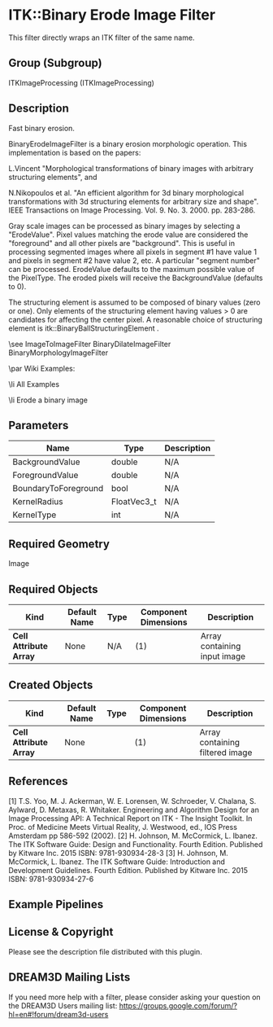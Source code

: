 # ITK::Binary Erode Image Filter

This filter directly wraps an ITK filter of the same name.

## Group (Subgroup) ##

ITKImageProcessing (ITKImageProcessing)

## Description ##

Fast binary erosion.

BinaryErodeImageFilter is a binary erosion morphologic operation. This implementation is based on the papers:

L.Vincent "Morphological transformations of binary images with
arbitrary structuring elements", and

N.Nikopoulos et al. "An efficient algorithm for 3d binary morphological transformations with 3d structuring elements for arbitrary size and shape". IEEE Transactions on Image Processing. Vol. 9. No. 3. 2000. pp. 283-286.

Gray scale images can be processed as binary images by selecting a "ErodeValue". Pixel values matching the erode value are considered the "foreground" and all other pixels are "background". This is useful in processing segmented images where all pixels in segment #1 have value 1 and pixels in segment #2 have value 2, etc. A particular "segment number" can be processed. ErodeValue defaults to the maximum possible value of the PixelType. The eroded pixels will receive the BackgroundValue (defaults to 0).

The structuring element is assumed to be composed of binary values (zero or one). Only elements of the structuring element having values > 0 are candidates for affecting the center pixel. A reasonable choice of structuring element is itk::BinaryBallStructuringElement .

\see ImageToImageFilter BinaryDilateImageFilter BinaryMorphologyImageFilter

\par Wiki Examples:

\li All Examples

\li Erode a binary image

## Parameters ##

| Name | Type | Description |
|------|------|-------------|
| BackgroundValue | double| N/A |
| ForegroundValue | double| N/A |
| BoundaryToForeground | bool| N/A |
| KernelRadius | FloatVec3_t| N/A |
| KernelType | int| N/A |


## Required Geometry ##

Image

## Required Objects ##

| Kind | Default Name | Type | Component Dimensions | Description |
|------|--------------|------|----------------------|-------------|
| **Cell Attribute Array** | None | N/A | (1)  | Array containing input image

## Created Objects ##

| Kind | Default Name | Type | Component Dimensions | Description |
|------|--------------|------|----------------------|-------------|
| **Cell Attribute Array** | None |  | (1)  | Array containing filtered image

## References ##

[1] T.S. Yoo, M. J. Ackerman, W. E. Lorensen, W. Schroeder, V. Chalana, S. Aylward, D. Metaxas, R. Whitaker. Engineering and Algorithm Design for an Image Processing API: A Technical Report on ITK - The Insight Toolkit. In Proc. of Medicine Meets Virtual Reality, J. Westwood, ed., IOS Press Amsterdam pp 586-592 (2002). 
[2] H. Johnson, M. McCormick, L. Ibanez. The ITK Software Guide: Design and Functionality. Fourth Edition. Published by Kitware Inc. 2015 ISBN: 9781-930934-28-3
[3] H. Johnson, M. McCormick, L. Ibanez. The ITK Software Guide: Introduction and Development Guidelines. Fourth Edition. Published by Kitware Inc. 2015 ISBN: 9781-930934-27-6

## Example Pipelines ##



## License & Copyright ##

Please see the description file distributed with this plugin.

## DREAM3D Mailing Lists ##

If you need more help with a filter, please consider asking your question on the DREAM3D Users mailing list:
https://groups.google.com/forum/?hl=en#!forum/dream3d-users
